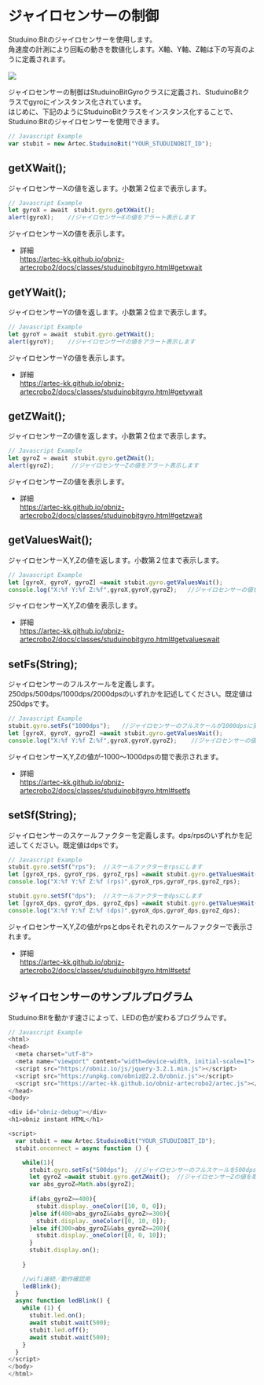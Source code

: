 # ジャイロセンサーの制御
Studuino:Bitのジャイロセンサーを使用します。</br>
角速度の計測により回転の動きを数値化します。X軸、Y軸、Z軸は下の写真のように定義されます。</br></br>
![](https://i.imgur.com/5AvPJQy.jpg)




ジャイロセンサーの制御はStuduinoBitGyroクラスに定義され、StuduinoBitクラスでgyroにインスタンス化されています。</br>
はじめに、下記のようにStuduinoBitクラスをインスタンス化することで、Studuino:Bitのジャイロセンサーを使用できます。
```Javascript
// Javascript Example
var stubit = new Artec.StuduinoBit("YOUR_STUDUINOBIT_ID");
```

## getXWait();
ジャイロセンサーXの値を返します。小数第２位まで表示します。

```Javascript
// Javascript Example
let gyroX = await　stubit.gyro.getXWait();
alert(gyroX);    //ジャイロセンサーXの値をアラート表示します
```
ジャイロセンサーXの値を表示します。
* 詳細<br/>
https://artec-kk.github.io/obniz-artecrobo2/docs/classes/studuinobitgyro.html#getxwait

## getYWait();
ジャイロセンサーYの値を返します。小数第２位まで表示します。

```Javascript
// Javascript Example
let gyroY = await　stubit.gyro.getYWait();
alert(gyroY);    //ジャイロセンサーYの値をアラート表示します
```
ジャイロセンサーYの値を表示します。
* 詳細<br/>
https://artec-kk.github.io/obniz-artecrobo2/docs/classes/studuinobitgyro.html#getywait

## getZWait();
ジャイロセンサーZの値を返します。小数第２位まで表示します。
```Javascript
// Javascript Example
let gyroZ = await　stubit.gyro.getZWait();
alert(gyroZ);     //ジャイロセンサーZの値をアラート表示します
```
ジャイロセンサーZの値を表示します。
* 詳細<br/>
https://artec-kk.github.io/obniz-artecrobo2/docs/classes/studuinobitgyro.html#getzwait


## getValuesWait();
ジャイロセンサーX,Y,Zの値を返します。小数第２位まで表示します。

```Javascript
// Javascript Example
let [gyroX, gyroY, gyroZ] =await stubit.gyro.getValuesWait();
console.log("X:%f Y:%f Z:%f",gyroX,gyroY,gyroZ);   //ジャイロセンサーの値をContentに表示します
```
ジャイロセンサーX,Y,Zの値を表示します。
* 詳細<br/>
https://artec-kk.github.io/obniz-artecrobo2/docs/classes/studuinobitgyro.html#getvalueswait

## setFs(String);
ジャイロセンサーのフルスケールを定義します。250dps/500dps/1000dps/2000dpsのいずれかを記述してください。既定値は250dpsです。<br/>


```Javascript
// Javascript Example
stubit.gyro.setFs("1000dps");　　//ジャイロセンサーのフルスケールが1000dpsに変更されます
let [gyroX, gyroY, gyroZ] =await stubit.gyro.getValuesWait();
console.log("X:%f Y:%f Z:%f",gyroX,gyroY,gyroZ);    //ジャイロセンサーの値をContentに表示します
```
ジャイロセンサーX,Y,Zの値が-1000～1000dpsの間で表示されます。
* 詳細<br/>
https://artec-kk.github.io/obniz-artecrobo2/docs/classes/studuinobitgyro.html#setfs


## setSf(String);
ジャイロセンサーのスケールファクターを定義します。dps/rpsのいずれかを記述してください。既定値はdpsです。<br/>
```Javascript
// Javascript Example
stubit.gyro.setSf("rps");  //スケールファクターをrpsにします
let [gyroX_rps, gyroY_rps, gyroZ_rps] =await stubit.gyro.getValuesWait();  //ジャイロセンサーX,Y,Zの値を取得します
console.log("X:%f Y:%f Z:%f (rps)",gyroX_rps,gyroY_rps,gyroZ_rps);

stubit.gyro.setSf("dps");  //スケールファクターをdpsにします
let [gyroX_dps, gyroY_dps, gyroZ_dps] =await stubit.gyro.getValuesWait();  //ジャイロセンサーX,Y,Zの値を取得します
console.log("X:%f Y:%f Z:%f (dps)",gyroX_dps,gyroY_dps,gyroZ_dps);
```
ジャイロセンサーX,Y,Zの値がrpsとdpsそれぞれのスケールファクターで表示されます。
* 詳細<br/>
https://artec-kk.github.io/obniz-artecrobo2/docs/classes/studuinobitgyro.html#setsf

## ジャイロセンサーのサンプルプログラム
Studuino:Bitを動かす速さによって、LEDの色が変わるプログラムです。
```Javascript
// Javascript Example
<html>
<head>
  <meta charset="utf-8">
  <meta name="viewport" content="width=device-width, initial-scale=1">
  <script src="https://obniz.io/js/jquery-3.2.1.min.js"></script>
  <script src="https://unpkg.com/obniz@2.2.0/obniz.js"></script>
  <script src="https://artec-kk.github.io/obniz-artecrobo2/artec.js"></script>
</head>
<body>

<div id="obniz-debug"></div>
<h1>obniz instant HTML</h1>

<script>
  var stubit = new Artec.StuduinoBit("YOUR_STUDUIOBIT_ID");
  stubit.onconnect = async function () {

    while(1){
      stubit.gyro.setFs("500dps");  //ジャイロセンサーのフルスケールを500dpsに変更します
      let gyroZ =await stubit.gyro.getZWait();  //ジャイロセンサーZの値を取得します
      var abs_gyroZ=Math.abs(gyroZ);
      
      if(abs_gyroZ>=400){
        stubit.display._oneColor([10, 0, 0]);  
      }else if(400>abs_gyroZ&&abs_gyroZ>=300){
        stubit.display._oneColor([0, 10, 0]);  
      }else if(300>abs_gyroZ&&abs_gyroZ>=200){
        stubit.display._oneColor([0, 0, 10]);  
      }
      stubit.display.on();
      
    }

    //wifi接続／動作確認用
    ledBlink();
  }
  async function ledBlink() {
    while (1) {
      stubit.led.on();
      await stubit.wait(500);
      stubit.led.off();
      await stubit.wait(500);
    }
  }
</script>
</body>
</html>
```
